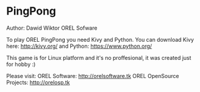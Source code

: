 # PingPong

Author: Dawid Wiktor
OREL Sofware

To play OREL PingPong you need Kivy and Python. You can download Kivy here: http://kivy.org/ and Python: https://www.python.org/

This game is for Linux platform and it's no proffesional, it was created just for hobby :)

Please visit:
OREL Software: http://orelsoftware.tk
OREL OpenSource Projects: http://orelosp.tk
